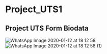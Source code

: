 # Project_UTS1
Project UTS Form Biodata
----------------------------------------------------
![WhatsApp Image 2020-01-12 at 18 12 58](https://user-images.githubusercontent.com/48645478/72217927-485a4300-3567-11ea-96e5-a4e38c5dbd5c.jpeg)![WhatsApp Image 2020-01-12 at 18 12 58 (1)](https://user-images.githubusercontent.com/48645478/72217926-47291600-3567-11ea-8631-6a70073b0f4b.jpeg)
